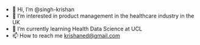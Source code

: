- 👋 Hi, I’m @singh-krishan
- 👀 I’m interested in product management in the healthcare industry in the UK 
- 🌱 I’m currently learning Health Data Science at UCL
- 📫 How to reach me krishaned@gmail.com

<!---
singh-krishan/singh-krishan is a ✨ special ✨ repository because its `README.md` (this file) appears on your GitHub profile.
You can click the Preview link to take a look at your changes.
--->
